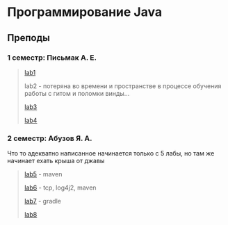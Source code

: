 # Программирование Java

## Преподы

### 1 семестр: Письмак А. Е.

> [lab1](lab1)
>
> lab2 - потеряна во времени и пространстве в процессе обучения работы с гитом  и поломки винды...
>
> [lab3](lab3)
>
>[lab4](lab4)

### 2 семестр: Абузов Я. А.

Что то адекватно написанное начинается только с 5 лабы, но там же начинает ехать крыша от джавы

> [lab5](lab5) - maven
>
> [lab6](lab6) - tcp, log4j2, maven
>
> [lab7](lab7) - gradle
>
> [lab8](lab8)